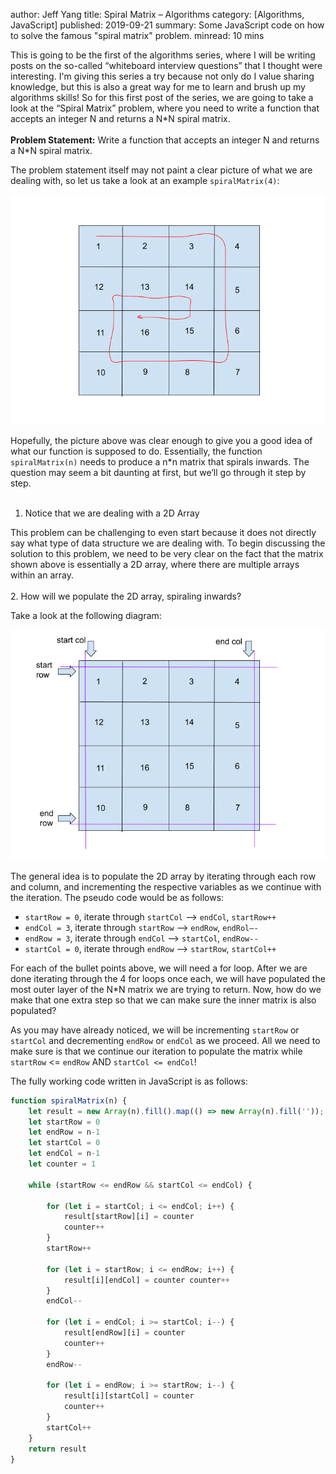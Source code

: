 author: Jeff Yang
title: Spiral Matrix – Algorithms
category: [Algorithms, JavaScript]
published: 2019-09-21
summary: Some JavaScript code on how to solve the famous "spiral matrix" problem.
minread: 10 mins

This is going to be the first of the algorithms series, where I will be writing posts on the so-called “whiteboard interview questions” that I thought were interesting. I'm giving this series a try because not only do I value sharing knowledge, but this is also a great way for me to learn and brush up my algorithms skills! So for this first post of the series, we are going to take a look at the “Spiral Matrix” problem, where you need to write a function that accepts an integer N and returns a N\*N spiral matrix.  
<br>
**Problem Statement:** Write a function that accepts an integer N and returns a N\*N spiral matrix.

The problem statement itself may not paint a clear picture of what we are dealing with, so let us take a look at an example `spiralMatrix(4)`:  

<div class="container text-center">
    <img
        class="img-fluid" 
        src="../../static/upload/spiral_matrix_1.jpg" 
    >
</div>

Hopefully, the picture above was clear enough to give you a good idea of what our function is supposed to do. Essentially, the function `spiralMatrix(n)` needs to produce a n\*n matrix that spirals inwards. The question may seem a bit daunting at first, but we’ll go through it step by step.<br><br>
1. Notice that we are dealing with a 2D Array

This problem can be challenging to even start because it does not directly say what type of data structure we are dealing with. To begin discussing the solution to this problem, we need to be very clear on the fact that the matrix shown above is essentially a 2D array, where there are multiple arrays within an array.<br><br>
2. How will we populate the 2D array, spiraling inwards?

Take a look at the following diagram:
<div class="container text-center">
    <img
        class="img-fluid" 
        src="../../static/upload/spiral_matrix_2.jpg" 
    >
</div>

The general idea is to populate the 2D array by iterating through each row and column, and incrementing the respective variables as we continue with the iteration. The pseudo code would be as follows:

* `startRow = 0`, iterate through `startCol` –> `endCol`, `startRow++`
* `endCol = 3`, iterate through `startRow` –> `endRow`,  `endRol—-`
* `endRow = 3`, iterate through `endCol` –> `startCol`, `endRow--`
* `startCol = 0`, iterate through `endRow` –> `startRow`, `startCol++` <br>

For each of the bullet points above, we will need a for loop. After we are done iterating through the 4 for loops once each, we will have populated the most outer layer of the N\*N matrix we are trying to return. Now, how do we make that one extra step so that we can make sure the inner matrix is also populated?

As you may have already noticed, we will be incrementing `startRow` or `startCol` and decrementing `endRow` or `endCol` as we proceed. All we need to make sure is that we continue our iteration to populate the matrix while `startRow` <= `endRow` AND `startCol <= endCol`!

The fully working code written in JavaScript is as follows:
```javascript
function spiralMatrix(n) {
    let result = new Array(n).fill().map(() => new Array(n).fill(''));
    let startRow = 0
    let endRow = n-1
    let startCol = 0
    let endCol = n-1
    let counter = 1

    while (startRow <= endRow && startCol <= endCol) {

        for (let i = startCol; i <= endCol; i++) {
            result[startRow][i] = counter
            counter++
        }
        startRow++

        for (let i = startRow; i <= endRow; i++) { 
            result[i][endCol] = counter counter++ 
        }
        endCol-- 

        for (let i = endCol; i >= startCol; i--) {
            result[endRow][i] = counter
            counter++
        }
        endRow--

        for (let i = endRow; i >= startRow; i--) {
            result[i][startCol] = counter
            counter++
        }
        startCol++
    }
    return result
}
```

